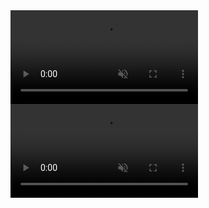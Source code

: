 
<video src="/assets/Media/Videos/atami-station.mp4" autoplay muted playsinline>
</video>

<video src="/assets/Media/Videos/deinterlaced.mp4" autoplay muted playsinline>
</video>
